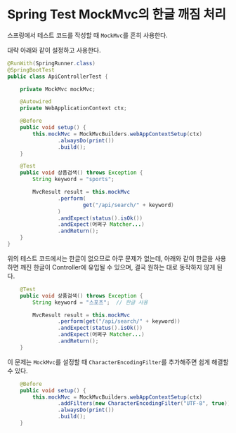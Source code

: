 # Spring Test MockMvc의 한글 깨짐 처리

스프링에서 테스트 코드를 작성할 때 `MockMvc`를 흔히 사용한다.

대략 아래와 같이 설정하고 사용한다.

```java
@RunWith(SpringRunner.class)
@SpringBootTest
public class ApiControllerTest {

    private MockMvc mockMvc;

    @Autowired
    private WebApplicationContext ctx;

    @Before
    public void setup() {
        this.mockMvc = MockMvcBuilders.webAppContextSetup(ctx)
                .alwaysDo(print())
                .build();
    }

    @Test
    public void 상품검색() throws Exception {
        String keyword = "sports";

        MvcResult result = this.mockMvc
                .perform(
                        get("/api/search/" + keyword)
                )
                .andExpect(status().isOk())
                .andExpect(어쩌구 Matcher...)
                .andReturn();
    }
}
```

위의 테스트 코드에서는 한글이 없으므로 아무 문제가 없는데, 아래와 같이 한글을 사용하면 깨진 한글이 Controller에 유입될 수 있으며, 결국 원하는 대로 동작하지 않게 된다.

```java
    @Test
    public void 상품검색() throws Exception {
        String keyword = "스포츠";  // 한글 사용

        MvcResult result = this.mockMvc
                .perform(get("/api/search/" + keyword))
                .andExpect(status().isOk())
                .andExpect(어쩌구 Matcher...)
                .andReturn();
    }
```

이 문제는 `MockMvc`를 설정할 때 `CharacterEncodingFilter`를 추가해주면 쉽게 해결할 수 있다.

```java
    @Before
    public void setup() {
        this.mockMvc = MockMvcBuilders.webAppContextSetup(ctx)
                .addFilters(new CharacterEncodingFilter("UTF-8", true))  // 필터 추가
                .alwaysDo(print())
                .build();
    }
```
